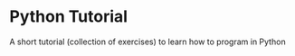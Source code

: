 Python Tutorial
==============

A short tutorial (collection of exercises) to learn how to program in Python
